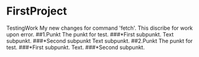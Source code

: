 # FirstProject
TestingWork
My new changes for command 'fetch'.
This discribe for work upon error.
##1.Punkt
The punkt for test.
###*First subpunkt.
Text subpunkt.
###*Second subpunkt
Text subpunkt.
##2.Punkt
The punkt for test.
###*First subpunkt.
Text.
###*Second subpunkt.
